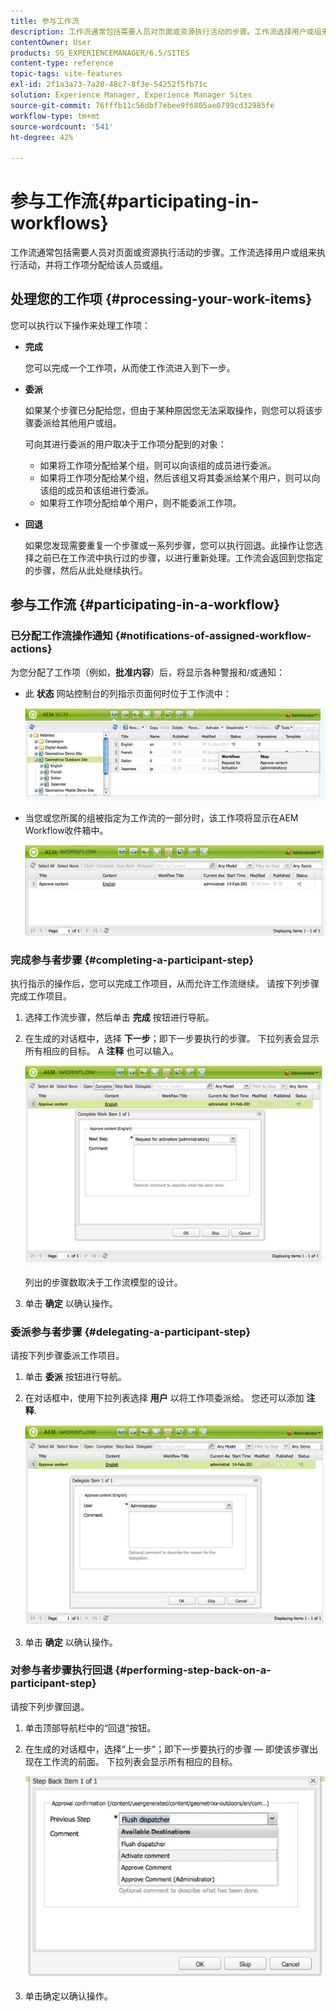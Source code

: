 ```yaml
---
title: 参与工作流
description: 工作流通常包括需要人员对页面或资源执行活动的步骤。工作流选择用户或组来执行活动，并将工作项分配给该人员或组。
contentOwner: User
products: SG_EXPERIENCEMANAGER/6.5/SITES
content-type: reference
topic-tags: site-features
exl-id: 2f1a3a73-7a20-48c7-8f3e-54252f5fb71c
solution: Experience Manager, Experience Manager Sites
source-git-commit: 76fffb11c56dbf7ebee9f6805ae0799cd32985fe
workflow-type: tm+mt
source-wordcount: '541'
ht-degree: 42%

---
```


# 参与工作流{#participating-in-workflows}

工作流通常包括需要人员对页面或资源执行活动的步骤。工作流选择用户或组来执行活动，并将工作项分配给该人员或组。

## 处理您的工作项 {#processing-your-work-items}

您可以执行以下操作来处理工作项：

* **完成**

  您可以完成一个工作项，从而使工作流进入到下一步。

* **委派**

  如果某个步骤已分配给您，但由于某种原因您无法采取操作，则您可以将该步骤委派给其他用户或组。

  可向其进行委派的用户取决于工作项分配到的对象：

   * 如果将工作项分配给某个组，则可以向该组的成员进行委派。
   * 如果将工作项分配给某个组，然后该组又将其委派给某个用户，则可以向该组的成员和该组进行委派。
   * 如果将工作项分配给单个用户，则不能委派工作项。

* **回退**

  如果您发现需要重复一个步骤或一系列步骤，您可以执行回退。此操作让您选择之前已在工作流中执行过的步骤，以进行重新处理。工作流会返回到您指定的步骤，然后从此处继续执行。

## 参与工作流 {#participating-in-a-workflow}

### 已分配工作流操作通知 {#notifications-of-assigned-workflow-actions}

为您分配了工作项（例如，**批准内容**）后，将显示各种警报和/或通知：

* 此 **状态** 网站控制台的列指示页面何时位于工作流中：

  ![workflowstatus-1](assets/workflowstatus-1.png)

* 当您或您所属的组被指定为工作流的一部分时，该工作项将显示在AEM Workflow收件箱中。

  ![workflowinbox](assets/workflowinbox.png)

### 完成参与者步骤 {#completing-a-participant-step}

执行指示的操作后，您可以完成工作项目，从而允许工作流继续。 请按下列步骤完成工作项目。

1. 选择工作流步骤，然后单击 **完成** 按钮进行导航。
1. 在生成的对话框中，选择 **下一步**；即下一步要执行的步骤。 下拉列表会显示所有相应的目标。 A **注释** 也可以输入。

   ![workflowcomplete](assets/workflowcomplete.png)

   列出的步骤数取决于工作流模型的设计。

1. 单击 **确定** 以确认操作。

### 委派参与者步骤 {#delegating-a-participant-step}

请按下列步骤委派工作项目。

1. 单击 **委派** 按钮进行导航。
1. 在对话框中，使用下拉列表选择 **用户** 以将工作项委派给。 您还可以添加 **注释**.

   ![workflowdelegate](assets/workflowdelegate.png)

1. 单击 **确定** 以确认操作。

### 对参与者步骤执行回退 {#performing-step-back-on-a-participant-step}

请按下列步骤回退。

1. 单击顶部导航栏中的“回退”按钮。
1. 在生成的对话框中，选择“上一步”；即下一步要执行的步骤 — 即使该步骤出现在工作流的前面。 下拉列表会显示所有相应的目标。

   ![screen_shot_2018-08-10at155325](assets/screen_shot_2018-08-10at155325.jpg)

1. 单击确定以确认操作。
